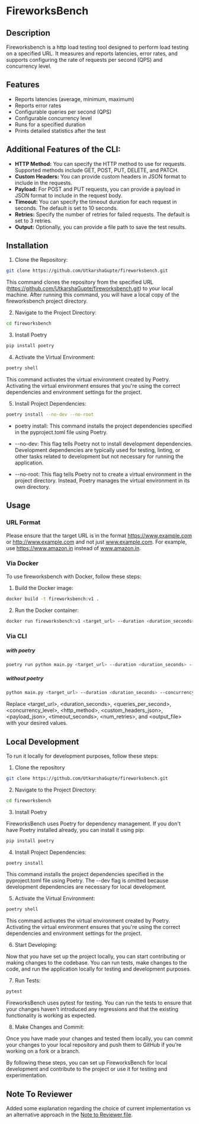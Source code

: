 # FireworksBench

## Description
Fireworksbench is a http load testing tool designed to perform load testing on a specified URL. It measures and reports latencies, error rates, and supports configuring the rate of requests per second (QPS) and concurrency level.

## Features
- Reports latencies (average, minimum, maximum)
- Reports error rates
- Configurable queries per second (QPS)
- Configurable concurrency level
- Runs for a specified duration
- Prints detailed statistics after the test

## Additional Features of the CLI:
- **HTTP Method:** You can specify the HTTP method to use for requests. Supported methods include GET, POST, PUT, DELETE, and PATCH.
- **Custom Headers:** You can provide custom headers in JSON format to include in the requests.
- **Payload:** For POST and PUT requests, you can provide a payload in JSON format to include in the request body.
- **Timeout:** You can specify the timeout duration for each request in seconds. The default is set to 10 seconds.
- **Retries:** Specify the number of retries for failed requests. The default is set to 3 retries.
- **Output:** Optionally, you can provide a file path to save the test results.

## Installation

1. Clone the Repository:
```bash
git clone https://github.com/UtkarshaGupte/fireworksbench.git
```
This command clones the repository from the specified URL (https://github.com/UtkarshaGupte/fireworksbench.git) to your local machine. After running this command, you will have a local copy of the fireworksbench project directory.

2. Navigate to the Project Directory:
```bash
cd fireworksbench
```

3. Install Poetry
```bash
pip install poetry
```

4. Activate the Virtual Environment:
```bash
poetry shell
```

This command activates the virtual environment created by Poetry. Activating the virtual environment ensures that you're using the correct dependencies and environment settings for the project.


5. Install Project Dependencies:
```bash
poetry install --no-dev --no-root
```

* poetry install: This command installs the project dependencies specified in the pyproject.toml file using Poetry.

* --no-dev: This flag tells Poetry not to install development dependencies. Development dependencies are typically used for testing, linting, or other tasks related to development but not necessary for running the application.

* --no-root: This flag tells Poetry not to create a virtual environment in the project directory. Instead, Poetry manages the virtual environment in its own directory.


## Usage

### URL Format
Please ensure that the target URL is in the format https://www.example.com or http://www.example.com and not just www.example.com. 
For example, use https://www.amazon.in instead of www.amazon.in.

### Via Docker
To use fireworksbench with Docker, follow these steps:

1. Build the Docker image:
```bash
docker build -t fireworksbench:v1 .
```

2. Run the Docker container:
```bash
docker run fireworksbench:v1 <target_url> --duration <duration_seconds> --concurrency <concurrency_level> --qps <queries_per_second> --method <http_method> --headers '<json_headers>' --payload '<json_payload>' --timeout <timeout_seconds> --retries <retries> --output <output_file>

```

### Via CLI

##### with poetry
```bash
poetry run python main.py <target_url> --duration <duration_seconds> --concurrency <concurrency_level> --qps <queries_per_second> --method <http_method> --headers '<json_headers>' --payload '<json_payload>' --timeout <timeout_seconds> --retries <retries> --output <output_file>
```

##### without poetry
```bash
python main.py <target_url> --duration <duration_seconds> --concurrency <concurrency_level> --qps <queries_per_second> --method <http_method> --headers '<json_headers>' --payload '<json_payload>' --timeout <timeout_seconds> --retries <retries> --output <output_file>
```

Replace <target_url>, <duration_seconds>, <queries_per_second>, <concurrency_level>, <http_method>, <custom_headers_json>, <payload_json>, <timeout_seconds>, <num_retries>, and <output_file> with your desired values.


## Local Development

To run it locally for development purposes, follow these steps:

1. Clone the repository
```bash
git clone https://github.com/UtkarshaGupte/fireworksbench.git
```

2. Navigate to the Project Directory:
```bash
cd fireworksbench
```

3. Install Poetry

FireworksBench uses Poetry for dependency management. If you don't have Poetry installed already, you can install it using pip:

```bash
pip install poetry
```

4. Install Project Dependencies:
```bash
poetry install
```

This command installs the project dependencies specified in the pyproject.toml file using Poetry. The --dev flag is omitted because development dependencies are necessary for local development.

5. Activate the Virtual Environment:
```bash
poetry shell
```

This command activates the virtual environment created by Poetry. Activating the virtual environment ensures that you're using the correct dependencies and environment settings for the project.

6. Start Developing:

Now that you have set up the project locally, you can start contributing or making changes to the codebase. You can run tests, make changes to the code, and run the application locally for testing and development purposes.

7. Run Tests:
```bash
pytest
```

FireworksBench uses pytest for testing. You can run the tests to ensure that your changes haven't introduced any regressions and that the existing functionality is working as expected.

8. Make Changes and Commit:

Once you have made your changes and tested them locally, you can commit your changes to your local repository and push them to GitHub if you're working on a fork or a branch.

By following these steps, you can set up FireworksBench for local development and contribute to the project or use it for testing and experimentation.

## Note To Reviewer 

Added some explanation regarding the choice of current implementation vs an alternative approach in the [Note to Reviewer file](note_to_reviewer.md).
